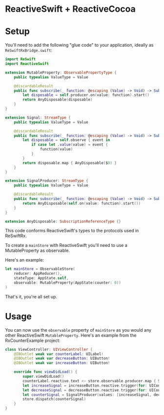 # ReactiveSwift + ReactiveCocoa

# Setup

You'll need to add the following "glue code" to your application, ideally as `ReSwiftRxBridge.swift`:

```swift
import ReSwift
import ReactiveSwift

extension MutableProperty: ObservablePropertyType {
    public typealias ValueType = Value

    @discardableResult
    public func subscribe(_ function: @escaping (Value) -> Void) -> SubscriptionReferenceType? {
        let disposable = self.producer.on(value: function).start()
        return AnyDisposable(disposable)
    }
}

extension Signal: StreamType {
    public typealias ValueType = Value

    @discardableResult
    public func subscribe(_ function: @escaping (Value) -> Void) -> SubscriptionReferenceType? {
        let disposable = self.observe { event in
            if case let .value(value) = event {
                function(value)
            }
        }
        return disposable.map { AnyDisposable($0) }
    }
}

extension SignalProducer: StreamType {
    public typealias ValueType = Value

    @discardableResult
    public func subscribe(_ function: @escaping (Value) -> Void) -> SubscriptionReferenceType? {
        return AnyDisposable(self.on(value: function).start())
    }
}

extension AnyDisposable: SubscriptionReferenceType {}
```

This code conforms ReactiveSwift's types to the protocols used in ReSwiftRx.

To create a `mainStore` with ReactiveSwift you'll need to use a MutableProperty as observable.

Here's an example:
```swift
let mainStore = ObservableStore(
    reducer: AppReducer(),
    stateType: AppState.self,
    observable: MutableProperty(AppState(counter: 0))
)
```

That's it, you're all set up.

# Usage

You can now use the `observable` property of `mainStore` as you would any other ReactiveSwift `MutableProperty`.
Here's an example from the RxCounterExample project:

```swift
class ViewController: UIViewController {
    @IBOutlet weak var counterLabel: UILabel!
    @IBOutlet weak var decreaseButton: UIButton!
    @IBOutlet weak var increaseButton: UIButton!

    override func viewDidLoad() {
        super.viewDidLoad()
        counterLabel.reactive.text <~ store.observable.producer.map { String($0.counter) }
        let increaseSignal = increaseButton.reactive.trigger(for: UIControlEvents.touchUpInside).map { AppAction.Increase }
        let decreaseSignal = decreaseButton.reactive.trigger(for: UIControlEvents.touchUpInside).map { AppAction.Decrease }
        let counterSignal = SignalProducer(values: [increaseSignal, decreaseSignal]).flatten(.merge)
        store.dispatch(counterSignal)
    }
}
```
